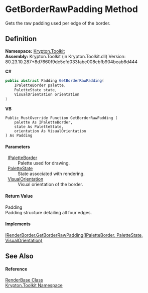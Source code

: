 # GetBorderRawPadding Method


Gets the raw padding used per edge of the border.



## Definition
**Namespace:** <a href="79d2eac2-21f4-54ff-7552-b20c33c30600.md">Krypton.Toolkit</a>  
**Assembly:** Krypton.Toolkit (in Krypton.Toolkit.dll) Version: 80.23.10.287+8d7660f9dc5efd033fabe008ebfb904beab6d444

**C#**
``` C#
public abstract Padding GetBorderRawPadding(
	IPaletteBorder palette,
	PaletteState state,
	VisualOrientation orientation
)
```
**VB**
``` VB
Public MustOverride Function GetBorderRawPadding ( 
	palette As IPaletteBorder,
	state As PaletteState,
	orientation As VisualOrientation
) As Padding
```



#### Parameters
<dl><dt>  <a href="dd253da2-d489-07ff-6865-3729039fb875.md">IPaletteBorder</a></dt><dd>Palette used for drawing.</dd><dt>  <a href="93e626cd-00cf-240e-06c6-ab4d47e982ba.md">PaletteState</a></dt><dd>State associated with rendering.</dd><dt>  <a href="d38051f8-c2cc-e81c-0029-02f7ad46f2fa.md">VisualOrientation</a></dt><dd>Visual orientation of the border.</dd></dl>

#### Return Value
Padding  
Padding structure detailing all four edges.

#### Implements
<a href="a95c0bf6-aee0-a7e9-51a8-67f60739dccf.md">IRenderBorder.GetBorderRawPadding(IPaletteBorder, PaletteState, VisualOrientation)</a>  


## See Also


#### Reference
<a href="6cc5032c-8089-e880-78ad-3a805f7bd344.md">RenderBase Class</a>  
<a href="79d2eac2-21f4-54ff-7552-b20c33c30600.md">Krypton.Toolkit Namespace</a>  
